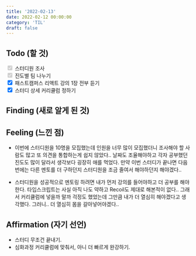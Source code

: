 ```yaml
---
title: '2022-02-13'
date: 2022-02-12 00:00:00
category: 'TIL'
draft: false
---
```


## Todo (할 것)

<input type=checkbox checked disabled/> 스터디원 조사 <br />
<input type=checkbox checked disabled/> 진도별 팀 나누기 <br />
<input type=checkbox checked disabeld/> 패스트캠퍼스 리액트 강의 1장 전부 듣기 <br />
<input type=checkbox checked disabeld/> 스터디 상세 커리큘럼 정하기 <br />

## Finding (새로 알게 된 것)


## Feeling (느낀 점)

- 이번에 스터디원을 10명을 모집했는데 인원을 너무 많이 모집했더니 조사해야 할 사람도 많고 또 의견을 통합하는게 쉽지 않았다..
날짜도 조율해야하고 각자 공부했던 진도도 많이 달라서 생각보다 굉장히 애를 먹었다. 만약 이번 스터디가 끝나면 다음번에는 다른 멘토를 더 구하던지
스터디원을 조금 줄여서 해야하던지 해야겠다..

- 스터디원을 성공적으로 멘토링 하려면 내가 먼저 강의를 들어야하고 더 공부를 해야한다. 타입스크립트는 사실 아직 나도 약하고 Recoil도 제대로 해본적이 없다.. 그래서
커리큘럼에 넣을까 말까 걱정도 했었는데 그만큼 내가 더 열심히 해야겠다고 생각했다. 그러니.. 더 열심히 몸을 갈아넣어야겠다..

## Affirmation (자기 선언)

- 스터디 무조건 끝내기.
- 심화과정 커리큘럼에 맞춰서, 아니 더 빠르게 완강하기.
